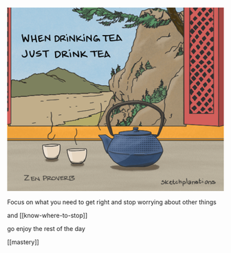 ---
---

![](/static/img/just-do-one-thing.png)

Focus on what you need to get right and stop worrying about other things

and [[know-where-to-stop]]

go enjoy the rest of the day 

[[mastery]] 
